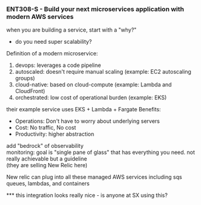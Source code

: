 ### ENT308-S - Build your next microservices application with modern AWS services

when you are building a service, start with a "why?"
  - do you need super scalability?

Definition of a modern microservice:
  1. devops: leverages a code pipeline
  1. autoscaled: doesn't require manual scaling (example: EC2 autoscaling groups)
  1. cloud-native: based on cloud-compute (example: Lambda and CloudFront)
  1. orchestrated: low cost of operational burden (example: EKS)

their example service uses EKS + Lambda + Fargate
Benefits:
  - Operations: Don't have to worry about underlying servers
  - Cost: No traffic, No cost
  - Productivity: higher abstraction

add "bedrock" of observability  
monitoring: goal is "single pane of glass" that has everything you need. not really achievable but a guideline  
(they are selling New Relic here)

New relic can plug into all these managed AWS services including sqs queues, lambdas, and containers

*** this integration looks really nice - is anyone at SX using this?
